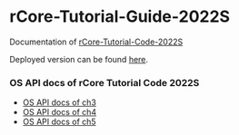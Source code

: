 # rCore-Tutorial-Guide-2022S

Documentation of [rCore-Tutorial-Code-2022S](https://github.com/LearningOS/rCore-Tutorial-Code-2022S)

Deployed version can be found [here](https://LearningOS.github.io/rCore-Tutorial-Guide-2022S/).

### OS API docs of rCore Tutorial Code 2022S
- [OS API docs of ch3](https://learningos.github.io/rCore-Tutorial-Code-2022S/ch3/os/index.html)
- [OS API docs of ch4](https://learningos.github.io/rCore-Tutorial-Code-2022S/ch4/os/index.html)
- [OS API docs of ch5](https://learningos.github.io/rCore-Tutorial-Code-2022S/ch5/os/index.html)

